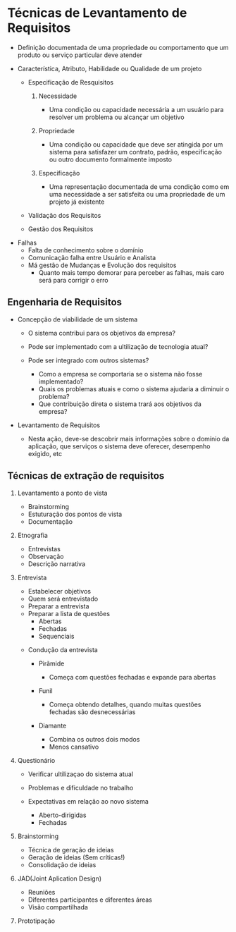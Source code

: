 # Técnicas de Levantamento de Requisitos

- Definição documentada de uma propriedade ou comportamento que um produto ou serviço particular deve atender
- Característica, Atributo, Habilidade ou Qualidade de um projeto

    * Especificação de Resquisitos
        
        1. Necessidade
            - Uma condição ou capacidade necessária a um usuário para resolver um problema ou alcançar um objetivo

        2. Propriedade
            - Uma condição ou capacidade que deve ser atingida por um sistema para satisfazer um contrato, padrão, especificação ou outro documento formalmente imposto

        3. Especificação
            - Uma representação documentada de uma condição como em uma necessidade  a ser satisfeita ou uma propriedade de um projeto já existente

    * Validação dos Requisitos
    * Gestão dos Requisitos

* Falhas
    - Falta de conhecimento sobre o domínio
    - Comunicação falha entre Usuário e Analista
    - Má gestão de Mudanças e Evolução dos requisitos
        * Quanto mais tempo demorar para perceber as falhas, mais caro será para corrigir o erro

## Engenharia de Requisitos

* Concepção de viabilidade de um sistema
   
    - O sistema contribui para os objetivos da empresa?
    - Pode ser implementado com a ultilização de tecnologia atual?
    - Pode ser integrado com outros sistemas?

        - Como a empresa se comportaria se o sistema não fosse implementado?
        - Quais os problemas atuais e como o sistema ajudaria a diminuir o problema?
        - Que contribuição direta o sistema trará aos objetivos da empresa?

* Levantamento de Requisitos

    - Nesta ação, deve-se descobrir mais informações sobre o domínio da aplicação, que serviços o sistema deve oferecer, desempenho exigido, etc

## Técnicas de extração de requisitos
    
1. Levantamento a ponto de vista
    
    - Brainstorming
    - Estuturação dos pontos de vista
    - Documentação

2. Etnografia
    
    - Entrevistas
    - Observação
    - Descrição narrativa

3. Entrevista

    - Estabelecer objetivos
    - Quem será entrevistado
    - Preparar a entrevista
    - Preparar a lista de questões
        * Abertas
        * Fechadas
        * Sequenciais

    * Condução da entrevista
        
        * Pirãmide
            - Começa com questões fechadas e expande para abertas

        * Funil
            - Começa obtendo detalhes, quando muitas questões fechadas são desnecessárias

        * Diamante
            -  Combina os outros dois modos
            - Menos cansativo

4. Questionário
    
    - Verificar ultilizaçao do sistema atual
    - Problemas e dificuldade no trabalho
    - Expectativas em relação ao novo sistema

        * Aberto-dirigidas
        * Fechadas

5. Brainstorming

    - Técnica de geração de ideias
    - Geração de ideias (Sem críticas!)
    - Consolidação de ideias

6. JAD(Joint Aplication Design)
    
    - Reuniões
    - Diferentes participantes e diferentes áreas
    - Visão compartilhada

7. Prototipação


